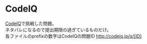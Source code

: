 # CodeIQ
[CodeIQ](http://codeiq.jp/)で挑戦した問題。  
ネタバレになるので提出期限の過ぎているものだけ。  
各ファイルのprefixの数字はCodeIQの問題ID http://codeiq.jp/q/[ID]

